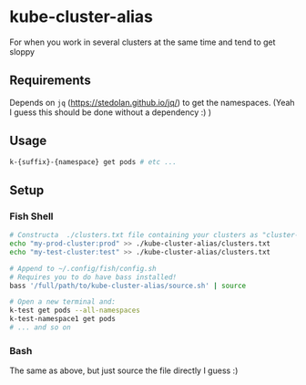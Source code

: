 # kube-cluster-alias
For when you work in several clusters at the same time and tend to get sloppy

## Requirements

Depends on `jq` (https://stedolan.github.io/jq/) to get the namespaces. (Yeah I guess this should be done without a dependency :) )

## Usage

```sh
k-{suffix}-{namespace} get pods # etc ...
```

## Setup

### Fish Shell
```sh
# Constructa  ./clusters.txt file containing your clusters as "cluster-name:suffix"
echo "my-prod-cluster:prod" >> ./kube-cluster-alias/clusters.txt
echo "my-test-cluster:test" >> ./kube-cluster-alias/clusters.txt

# Append to ~/.config/fish/config.sh
# Requires you to do have bass installed!
bass '/full/path/to/kube-cluster-alias/source.sh' | source

# Open a new terminal and:
k-test get pods --all-namespaces
k-test-namespace1 get pods
# ... and so on
```

### Bash
The same as above, but just source the file directly I guess :)
